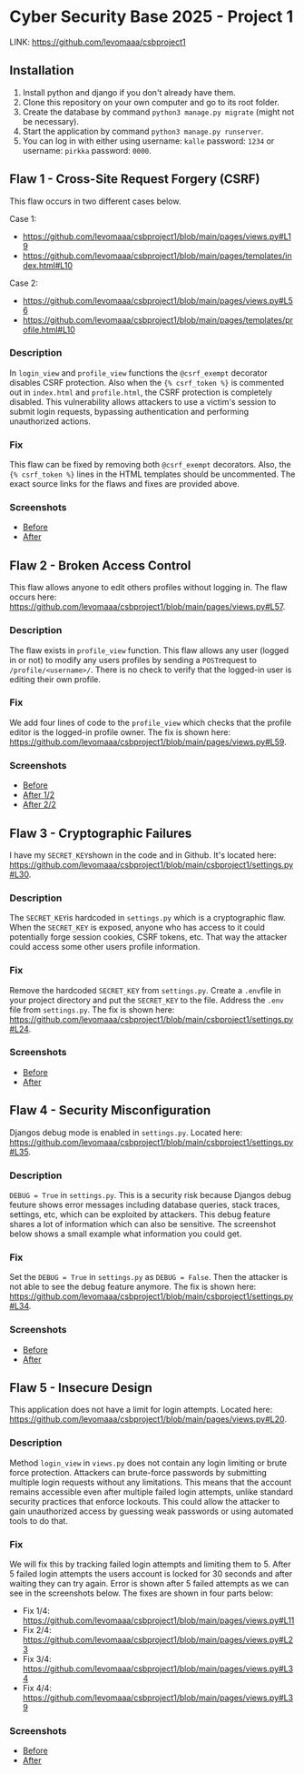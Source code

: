 # Cyber Security Base 2025 - Project 1

LINK: https://github.com/levomaaa/csbproject1

## Installation

1. Install python and django if you don't already have them.
2. Clone this repository on your own computer and go to its root folder.
3. Create the database by command `python3 manage.py migrate` (might not be necessary).
4. Start the application by command `python3 manage.py runserver`.
5. You can log in with either using username: `kalle` password: `1234` or username: `pirkka` password: `0000`.

## Flaw 1 - Cross-Site Request Forgery (CSRF)

This flaw occurs in two different cases below.

Case 1:
- https://github.com/levomaaa/csbproject1/blob/main/pages/views.py#L19
- https://github.com/levomaaa/csbproject1/blob/main/pages/templates/index.html#L10

Case 2:
- https://github.com/levomaaa/csbproject1/blob/main/pages/views.py#L56
- https://github.com/levomaaa/csbproject1/blob/main/pages/templates/profile.html#L10

### Description

In `login_view` and `profile_view` functions the `@csrf_exempt` decorator disables CSRF protection. Also when the `{% csrf_token %}` is commented out in `index.html` and `profile.html`, the CSRF protection is completely disabled. This vulnerability allows attackers to use a victim's session to submit login requests, bypassing authentication and performing unauthorized actions.

### Fix

This flaw can be fixed by removing both `@csrf_exempt` decorators. Also, the `{% csrf_token %}` lines in the HTML templates should be uncommented. The exact source links for the flaws and fixes are provided above.

### Screenshots

- [Before](https://github.com/levomaaa/csbproject1/blob/main/screenshots/flaw-1/flaw-1-before-1.png)
- [After](https://github.com/levomaaa/csbproject1/blob/main/screenshots/flaw-1/flaw-1-after-1.png)

## Flaw 2 - Broken Access Control

This flaw allows anyone to edit others profiles without logging in. The flaw occurs here: https://github.com/levomaaa/csbproject1/blob/main/pages/views.py#L57.

### Description

The flaw exists in `profile_view` function. This flaw allows any user (logged in or not) to modify any users profiles by sending a `POST`request to `/profile/<username>/`. There is no check to verify that the logged-in user is editing their own profile.

### Fix

We add four lines of code to the `profile_view` which checks that the profile editor is the logged-in profile owner. The fix is shown here: https://github.com/levomaaa/csbproject1/blob/main/pages/views.py#L59.

### Screenshots

- [Before](https://github.com/levomaaa/csbproject1/blob/main/screenshots/flaw-2/flaw-2-before-1.png)
- [After 1/2](https://github.com/levomaaa/csbproject1/blob/main/screenshots/flaw-2/flaw-2-after-1.png)
- [After 2/2](https://github.com/levomaaa/csbproject1/blob/main/screenshots/flaw-2/flaw-2-after-2.png)

## Flaw 3 - Cryptographic Failures

I have my `SECRET_KEY`shown in the code and in Github. It's located here: https://github.com/levomaaa/csbproject1/blob/main/csbproject1/settings.py#L30.

### Description

The `SECRET_KEY`is hardcoded in `settings.py` which is a cryptographic flaw. When the `SECRET_KEY` is exposed, anyone who has access to it could potentially forge session cookies, CSRF tokens, etc. That way the attacker could access some other users profile information. 

### Fix

Remove the hardcoded `SECRET_KEY` from `settings.py`. Create a `.env`file in your project directory and put the `SECRET_KEY` to the file. Address the `.env` file from `settings.py`. The fix is shown here: https://github.com/levomaaa/csbproject1/blob/main/csbproject1/settings.py#L24.

### Screenshots

- [Before](https://github.com/levomaaa/csbproject1/blob/main/screenshots/flaw-3/flaw-3-before-1.png)
- [After](https://github.com/levomaaa/csbproject1/blob/main/screenshots/flaw-3/flaw-3-after-1.png)

## Flaw 4 - Security Misconfiguration

Djangos debug mode is enabled in `settings.py`. Located here: https://github.com/levomaaa/csbproject1/blob/main/csbproject1/settings.py#L35.

### Description

`DEBUG = True` in `settings.py`. This is a security risk because Djangos debug feuture shows error messages including database queries, stack traces, settings, etc, which can be exploited by attackers. This debug feature shares a lot of information which can also be sensitive. The screenshot below shows a small example what information you could get.

### Fix

Set the `DEBUG = True` in `settings.py` as `DEBUG = False`. Then the attacker is not able to see the debug feature anymore. The fix is shown here: https://github.com/levomaaa/csbproject1/blob/main/csbproject1/settings.py#L34.

### Screenshots

- [Before](https://github.com/levomaaa/csbproject1/blob/main/screenshots/flaw-4/flaw-4-before-1.png)
- [After](https://github.com/levomaaa/csbproject1/blob/main/screenshots/flaw-4/flaw-4-after-1.png)

## Flaw 5 - Insecure Design

This application does not have a limit for login attempts. Located here: https://github.com/levomaaa/csbproject1/blob/main/pages/views.py#L20.

### Description

Method `login_view` in `views.py` does not contain any login limiting or brute force protection. Attackers can brute-force passwords by submitting multiple login requests without any limitations. This means that the account remains accessible even after multiple failed login attempts, unlike standard security practices that enforce lockouts. This could allow the attacker to gain unauthorized access by guessing weak passwords or using automated tools to do that.

### Fix 

We will fix this by tracking failed login attempts and limiting them to 5. After 5 failed login attempts the users account is locked for 30 seconds and after waiting they can try again. Error is shown after 5 failed attempts as we can see in the screenshots below. The fixes are shown in four parts below:
- Fix 1/4: https://github.com/levomaaa/csbproject1/blob/main/pages/views.py#L11
- Fix 2/4: https://github.com/levomaaa/csbproject1/blob/main/pages/views.py#L23
- Fix 3/4: https://github.com/levomaaa/csbproject1/blob/main/pages/views.py#L34
- Fix 4/4: https://github.com/levomaaa/csbproject1/blob/main/pages/views.py#L39

### Screenshots

- [Before](https://github.com/levomaaa/csbproject1/blob/main/screenshots/flaw-5/flaw-5-before-1.png)
- [After](https://github.com/levomaaa/csbproject1/blob/main/screenshots/flaw-5/flaw-5-after-1.png)